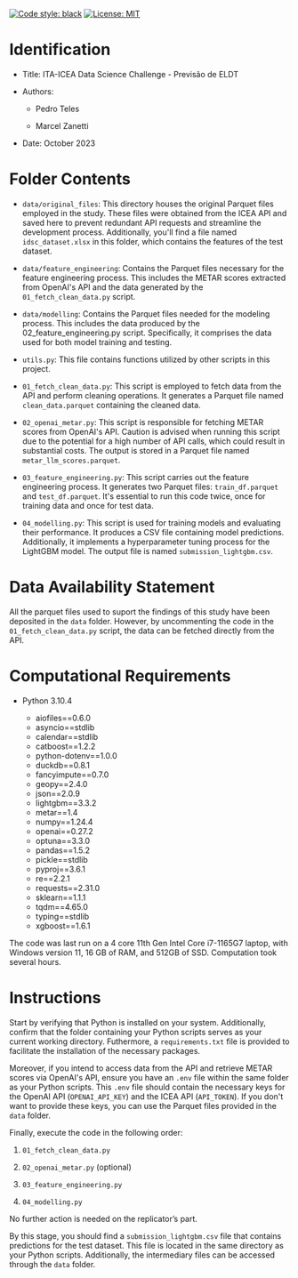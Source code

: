 [![Code style: black](https://img.shields.io/badge/code%20style-black-000000.svg)](https://github.com/psf/black)
[![License: MIT](https://img.shields.io/badge/License-MIT-yellow.svg)](https://opensource.org/licenses/MIT)

# Identification

* Title: ITA-ICEA Data Science Challenge - Previsão de ELDT

* Authors:

    * Pedro Teles

    * Marcel Zanetti

* Date: October 2023

# Folder Contents

* `data/original_files`: This directory houses the original Parquet files employed in the study. These files were obtained from the ICEA API and saved here to prevent redundant API requests and streamline the development process. Additionally, you'll find a file named `idsc_dataset.xlsx` in this folder, which contains the features of the test dataset.

* `data/feature_engineering`: Contains the Parquet files necessary for the feature engineering process. This includes the METAR scores extracted from OpenAI's API and the data generated by the `01_fetch_clean_data.py` script.

* `data/modelling`: Contains the Parquet files needed for the modeling process. This includes the data produced by the 02_feature_engineering.py script. Specifically, it comprises the data used for both model training and testing.

* `utils.py`: This file contains functions utilized by other scripts in this project.

* `01_fetch_clean_data.py`: This script is employed to fetch data from the API and perform cleaning operations. It generates a Parquet file named `clean_data.parquet` containing the cleaned data.

* `02_openai_metar.py`: This script is responsible for fetching METAR scores from OpenAI's API. Caution is advised when running this script due to the potential for a high number of API calls, which could result in substantial costs. The output is stored in a Parquet file named `metar_llm_scores.parquet`.

* `03_feature_engineering.py`: This script carries out the feature engineering process. It generates two Parquet files: `train_df.parquet` and `test_df.parquet`. It's essential to run this code twice, once for training data and once for test data.

* `04_modelling.py`: This script is used for training models and evaluating their performance. It produces a CSV file containing model predictions. Additionally, it implements a hyperparameter tuning process for the LightGBM model. The output file is named `submission_lightgbm.csv`.

# Data Availability Statement

All the parquet files used to suport the findings of this study have been deposited in the `data` folder. However, by uncommenting the code in the `01_fetch_clean_data.py` script, the data can be fetched directly from the API.

# Computational Requirements

- Python 3.10.4

    - aiofiles==0.6.0
    - asyncio==stdlib
    - calendar==stdlib
    - catboost==1.2.2
    - python-dotenv==1.0.0
    - duckdb==0.8.1
    - fancyimpute==0.7.0
    - geopy==2.4.0
    - json==2.0.9
    - lightgbm==3.3.2
    - metar==1.4
    - numpy==1.24.4
    - openai==0.27.2
    - optuna==3.3.0
    - pandas==1.5.2
    - pickle==stdlib
    - pyproj==3.6.1
    - re==2.2.1
    - requests==2.31.0
    - sklearn==1.1.1
    - tqdm==4.65.0
    - typing==stdlib
    - xgboost==1.6.1

The code was last run on a 4 core 11th Gen Intel Core i7-1165G7 laptop, with Windows version 11, 16 GB of RAM, and 512GB of SSD. Computation took several hours.

# Instructions

Start by verifying that Python is installed on your system. Additionally, confirm that the folder containing your Python scripts serves as your current working directory. Futhermore, a `requirements.txt` file is provided to facilitate the installation of the necessary packages.

Moreover, if you intend to access data from the API and retrieve METAR scores via OpenAI's API, ensure you have an `.env` file within the same folder as your Python scripts. This `.env` file should contain the necessary keys for the OpenAI API (`OPENAI_API_KEY`) and the ICEA API (`API_TOKEN`). If you don't want to provide these keys, you can use the Parquet files provided in the `data` folder.

Finally, execute the code in the following order:

1. `01_fetch_clean_data.py`

2. `02_openai_metar.py` (optional)

3. `03_feature_engineering.py`

4. `04_modelling.py`

No further action is needed on the replicator’s part.

By this stage, you should find a `submission_lightgbm.csv` file that contains predictions for the test dataset. This file is located in the same directory as your Python scripts. Additionally, the intermediary files can be accessed through the `data` folder.

